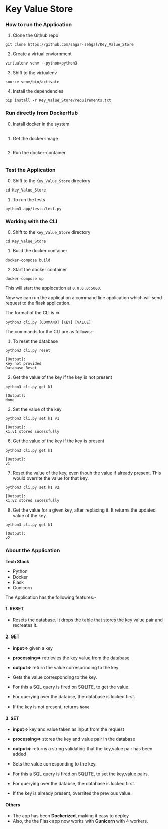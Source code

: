 # Key Value Store

### How to run the Application

1. Clone the Github repo 
```
git clone https://github.com/sagar-sehgal/Key_Value_Store
```

2. Create a virtual enviornment
```
virtualenv venv --python=python3
```

3. Shift to the virtualenv 
```
source venv/bin/activate
```

4. Install the dependencies
```
pip install -r Key_Value_Store/requirements.txt
```

### Run directly from DockerHub

0. Install docker in the system
```
```
1. Get the docker-image
```
```
2. Run the docker-container
```
```

### Test the Application

0. Shift to the `Key_Value_Store` directory
```
cd Key_Value_Store
```

1. To run the tests
```
python3 app/tests/test.py
```

### Working with the CLI

0. Shift to the `Key_Value_Store` directory
```
cd Key_Value_Store
```

1. Build the docker container
```
docker-compose build
```

2. Start the docker container
```
docker-compose up
```
This will start the applocation at `0.0.0.0:5000`.

Now we can run the application a command line application which will send request to the flask application.

The format of the CLI is =>
```
python3 cli.py [COMMAND] [KEY] [VALUE] 
```

The commands for the CLI are as follows:-

1. To reset the database 
```
python3 cli.py reset

[Output]: 
key not provided
Database Reset
```

2. Get the value of the key if the key is not present
```
python3 cli.py get k1

[Output]: 
None
```

3. Set the value of the key 
```
python3 cli.py set k1 v1

[Output]: 
k1:v1 stored sucessfully
```

6. Get the value of the key if the key is present
```
python3 cli.py get k1

[Output]: 
v1
```

7. Reset the value of the key, even thouh the value if already present. This would overrite the value for that key.
```
python3 cli.py set k1 v2

[Output]: 
k1:v2 stored sucessfully
```

8. Get the value for a given key, after replacing it. It returns the updated value of the key.
```
python3 cli.py get k1

[Output]: 
v2
```

### About the Application

**Tech Stack** 
- Python
- Docker
- Flask 
- Gunicorn

The Application has the following features:-

#### 1. RESET
- Resets the database. It drops the table that stores the key value pair and recreates it.

#### 2. GET
- **input=>** 		given a key
- **processing=>** 	retrievies the key value from the database
- **output=>** 		return the value corresponding to the key

- Gets the value corresponding to the key.
- For this a SQL query is fired on SQLITE, to get the value.
- For querying over the databse, the database is locked first.
- If the key is not present, returns `None`

#### 3. SET
- **input=>** 		key and value taken as input from the request
- **processing=>** 	stores the key and value pair in the database
- **output=>** 		returns a string validating that the key,value pair has been added

- Sets the value corresponding to the key.
- For this a SQL query is fired on SQLITE, to set the key,value pairs.
- For querying over the databse, the database is locked first.
- If the key is already present, overrites the previous value.

#### Others
- The app has been **Dockerized**, making it easy to deploy
- Also, the the Flask app now works with **Gunicorn** with 4 workers.